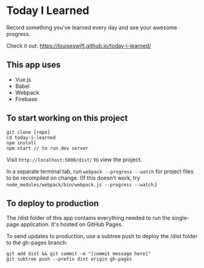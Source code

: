 # Today I Learned

Record something you've learned every day and see your awesome progress.

Check it out: https://louiseswift.github.io/today-i-learned/

## This app uses

* Vue.js
* Babel
* Webpack
* Firebase

## To start working on this project

```
git clone [repo]
cd today-i-learned
npm install
npm start // to run dev server
```

Visit `http://localhost:5000/dist/` to view the project.

In a separate terminal tab, run `webpack --progress --watch` for project files to be recompiled on change. (If this doesn't work, try `node_modules/webpack/bin/webpack.js --progress --watch`.)

## To deploy to production

The /dist folder of this app contains everything needed to run the single-page application. It's hosted on GitHub Pages.

To send updates to production, use a subtree push to deploy the /dist folder to the gh-pages branch:

```
git add dist && git commit -m "[commit message here]"
git subtree push --prefix dist origin gh-pages
```